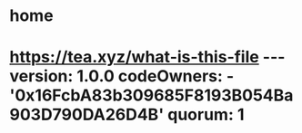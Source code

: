 # home
# https://tea.xyz/what-is-this-file --- version: 1.0.0 codeOwners:   - '0x16FcbA83b309685F8193B054Ba903D790DA26D4B' quorum: 1
